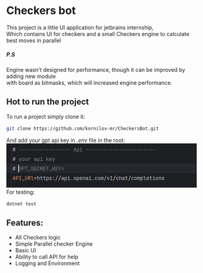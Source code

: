 # Checkers bot
This project is a little UI application for jetbrains internship, <br>
Which contains UI for checkers and a small Checkers engine to calculate best moves in parallel
##### P.S
Engine wasn't designed for performance, though it can be improved by adding new module <br>
with board as bitmasks, which will increased engine performance.
## Hot to run the project
To run a project simply clone it:
````bash
git clone https://github.com/kornilov-mr/CheckersBot.git
````
And add your gpt api key in *.env* file in the root:
![img.png](img.png)
For testing:
````bash
dotnet test
````
## Features:
* All Checkers logic
* Simple Parallel checker Engine
* Basic UI
* Ability to call API for help
* Logging and Environment


